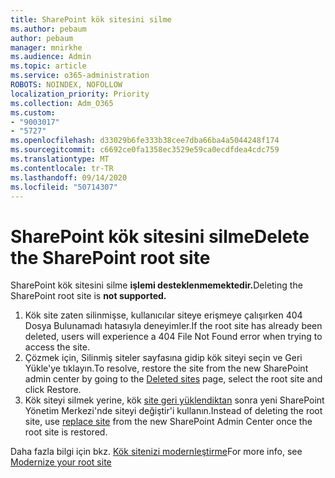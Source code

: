 ```yaml
---
title: SharePoint kök sitesini silme
ms.author: pebaum
author: pebaum
manager: mnirkhe
ms.audience: Admin
ms.topic: article
ms.service: o365-administration
ROBOTS: NOINDEX, NOFOLLOW
localization_priority: Priority
ms.collection: Adm_O365
ms.custom:
- "9003017"
- "5727"
ms.openlocfilehash: d33029b6fe333b38cee7dba66ba4a5044248f174
ms.sourcegitcommit: c6692ce0fa1358ec3529e59ca0ecdfdea4cdc759
ms.translationtype: MT
ms.contentlocale: tr-TR
ms.lasthandoff: 09/14/2020
ms.locfileid: "50714307"
---
```

# <a name="delete-the-sharepoint-root-site"></a><span data-ttu-id="655c1-102">SharePoint kök sitesini silme</span><span class="sxs-lookup"><span data-stu-id="655c1-102">Delete the SharePoint root site</span></span>

<span data-ttu-id="655c1-103">SharePoint kök sitesini silme  **işlemi desteklenmemektedir.**</span><span class="sxs-lookup"><span data-stu-id="655c1-103">Deleting the SharePoint root site is  **not supported.**</span></span>

1.  <span data-ttu-id="655c1-104">Kök site zaten silinmişse, kullanıcılar siteye erişmeye çalışırken 404 Dosya Bulunamadı hatasıyla deneyimler.</span><span class="sxs-lookup"><span data-stu-id="655c1-104">If the root site has already been deleted, users will experience a  404 File Not Found  error when trying to access the site.</span></span>
2.  <span data-ttu-id="655c1-105">Çözmek için, Silinmiş siteler sayfasına gidip kök siteyi [](https://admin.microsoft.com/sharepoint?page=recycleBin&modern=true) seçin ve Geri Yükle'ye tıklayın.</span><span class="sxs-lookup"><span data-stu-id="655c1-105">To resolve, restore the site  from the new SharePoint admin center by going to the  [Deleted sites](https://admin.microsoft.com/sharepoint?page=recycleBin&modern=true)  page, select the root site and click  Restore.</span></span>
3.  <span data-ttu-id="655c1-106">Kök siteyi silmek yerine, kök [site geri yüklendiktan](https://docs.microsoft.com/sharepoint/modern-root-site#replace-your-root-site)  sonra yeni SharePoint Yönetim Merkezi'nde siteyi değiştir'i kullanın.</span><span class="sxs-lookup"><span data-stu-id="655c1-106">Instead of deleting the root site, use [replace site](https://docs.microsoft.com/sharepoint/modern-root-site#replace-your-root-site)  from the new SharePoint Admin Center once the root site is restored.</span></span>

<span data-ttu-id="655c1-107">Daha fazla bilgi için bkz. [Kök sitenizi modernleştirme](https://docs.microsoft.com/sharepoint/modern-root-site)</span><span class="sxs-lookup"><span data-stu-id="655c1-107">For more info, see [Modernize your root site](https://docs.microsoft.com/sharepoint/modern-root-site)</span></span>